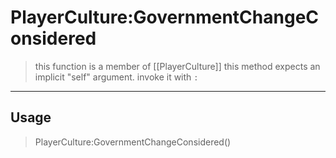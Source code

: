 # PlayerCulture:GovernmentChangeConsidered
> this function is a member of [[PlayerCulture]]
> this method expects an implicit "self" argument. invoke it with `:`
-----
## Usage
> PlayerCulture:GovernmentChangeConsidered()
